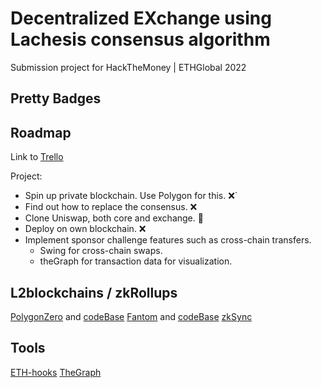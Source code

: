 
# Decentralized EXchange using Lachesis consensus algorithm


Submission project for HackTheMoney | ETHGlobal 2022


## Pretty Badges


## Roadmap

Link to [Trello](https://trello.com/b/j4Rx38rw/hacqthemoney)

Project:
 - Spin up private blockchain. Use Polygon for this. ❌`
 - Find out how to replace the consensus. ❌
 - Clone Uniswap, both core and exchange. 🎯
 - Deploy on own blockchain. ❌
 - Implement sponsor challenge features such as cross-chain transfers.
   - Swing for cross-chain swaps.
   - theGraph for transaction data for visualization.


## L2blockchains / zkRollups

[PolygonZero](https://polygon.technology/solutions/polygon-zero/) and [codeBase](https://github.com/mir-protocol/plonky2)
[Fantom](https://www.fantom.foundation/lachesis-consensus-algorithm/) and [codeBase](https://github.com/Fantom-foundation/go-opera)
[zkSync](https://v2-docs.zksync.io/dev/)

## Tools

[ETH-hooks](https://scaffold-eth.github.io/eth-hooks/)
[TheGraph](https://thegraph.com/docs/en/developer/quick-start/)

